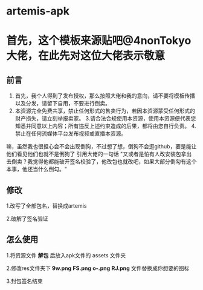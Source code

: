 # artemis-apk
# 首先，这个模板来源贴吧@4nonTokyo大佬，在此先对这位大佬表示敬意
## 前言
1. 首先，我个人得到了发布授权，那么按照大佬和我的意向，请不要将模板传播以及分发，请留下自用，不要进行倒卖。
2. 本资源完全免费共享，禁止任何形式的售卖行为，若因本资源蒙受任何形式的财产损失，请立刻举报卖家。
3.请合法合规使用本资源，使用本资源便代表您知悉并同意以上内容；所有违反上述约束造成的后果，都将由您自行负责。
4.禁止在任何流媒体平台发布视频或直播本资源。

嘛，虽然我也很担心会不会出现倒狗，不过想了想，倒狗不会逛github，要是能让他们看见他们也就不是倒狗了
引用大佬的一句话
"又或者是怕有人改安装包拿出去倒卖？我觉得他都能破开签名校验了，他改包也就改吧，如果大部分倒勾有这个本事，他还当什么倒勾。"

## 修改
1.改写了全部包名，替换成artemis

2.破解了签名验证

## 怎么使用
1.将资源文件 **解包** 后放入apk文件的 assets 文件夹

2.修改res文件夹下 **9w.png** **FS.png** **o-.png** **RJ.png** 文件替换成你想要的图标

3.封包签名结束

